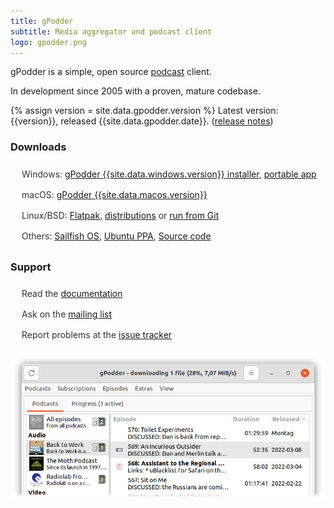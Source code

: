 ```yaml
---
title: gPodder
subtitle: Media aggregator and podcast client
logo: gpodder.png
---
```


<style>
ul {
    padding-left: 10px;
}

ul li {
    padding: 8px;
    list-style: none;
    color: #333;
}
</style>

gPodder is a simple, open source [podcast](https://en.wikipedia.org/wiki/Podcast) client.

In development since 2005 with a proven, mature codebase.

{% assign version = site.data.gpodder.version %}
Latest version: <span id="latest-version">{{version}}</span>,
released <span id="release-date">{{site.data.gpodder.date}}</span>.
([release notes](https://github.com/gpodder/gpodder/releases))

### Downloads

-   Windows: [gPodder {{site.data.windows.version}} installer][win], [portable app][win-portable]
-   macOS: [gPodder {{site.data.macos.version}}][mac]
-   Linux/BSD: [Flatpak][flatpak], [distributions][repology] or [run from Git](docs/run-from-git.md)
-   Others: [Sailfish OS][sailfish], [Ubuntu PPA][ppa], [Source code][source]

### Support

- Read the [documentation](docs/)
- Ask on the [mailing list](http://www.freelists.org/list/gpodder)
- Report problems at the [issue tracker](https://github.com/gpodder/gpodder/issues)

[win]: https://github.com/gpodder/gpodder/releases/download/{{site.data.windows.version}}/windows-gpodder-{{site.data.windows.version}}-installer.exe
[win-portable]: https://github.com/gpodder/gpodder/releases/download/{{site.data.windows.version}}/windows-gpodder-{{site.data.windows.version}}-portable.exe
[mac]: https://github.com/gpodder/gpodder/releases/download/{{site.data.macos.version}}/macOS-gPodder-{{site.data.macos.version}}.zip
[ppa]: https://launchpad.net/~gpodder/+archive/ubuntu/ppa
[flatpak]: https://flathub.org/apps/details/org.gpodder.gpodder
[source]: https://github.com/gpodder/gpodder
[repology]: https://repology.org/project/gpodder/versions
[sailfish]: https://openrepos.net/content/keeperofthekeys/gpodder

![Screenshot of gPodder, showing the GTK3-based Desktop GUI](assets/screenshot-2022-03-24-crop.png)

